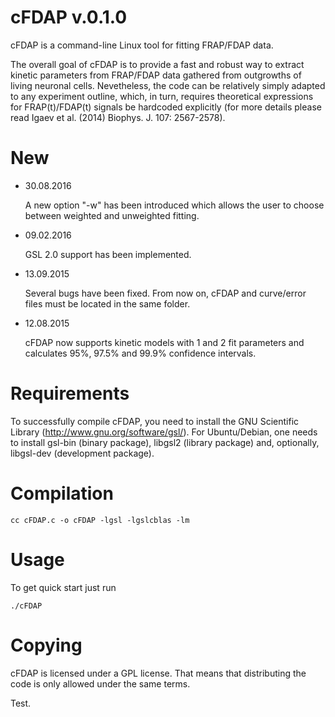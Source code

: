cFDAP v.0.1.0
=============

 cFDAP is a command-line Linux tool for fitting FRAP/FDAP data.

 The overall goal of cFDAP is to provide a fast and robust way to extract
kinetic parameters from FRAP/FDAP data gathered from outgrowths of living
neuronal cells. Nevetheless, the code can be relatively simply adapted to any
experiment outline, which, in turn, requires theoretical expressions for
FRAP(t)/FDAP(t) signals be hardcoded explicitly (for more details please
read Igaev et al. (2014) Biophys. J. 107: 2567-2578).

New
===

 * 30.08.2016

    A new option "-w" has been introduced which allows the user to choose
    between weighted and unweighted fitting.

 * 09.02.2016

    GSL 2.0 support has been implemented.

 * 13.09.2015

    Several bugs have been fixed. From now on, cFDAP and curve/error files
    must be located in the same folder.

 * 12.08.2015

    cFDAP now supports kinetic models with 1 and 2 fit parameters and
    calculates 95%, 97.5% and 99.9% confidence intervals.

Requirements
============

 To successfully compile cFDAP, you need to install the GNU Scientific Library
(http://www.gnu.org/software/gsl/). For Ubuntu/Debian, one needs to install gsl-bin
(binary package), libgsl2 (library package) and, optionally, libgsl-dev (development
package).

Compilation
===========

 ```
 cc cFDAP.c -o cFDAP -lgsl -lgslcblas -lm
 ```

Usage
=====

 To get quick start just run
 ```
 ./cFDAP
 ```

Copying
======

cFDAP is licensed under a GPL license. That means that distributing the code is only
allowed under the same terms. 

Test.

